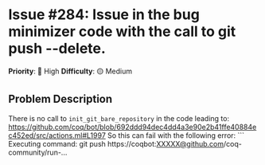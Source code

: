 # Issue #284: Issue in the bug minimizer code with the call to git push --delete.

**Priority**: 🚨 High
**Difficulty**: 🟡 Medium

## Problem Description

There is no call to `init_git_bare_repository` in the code leading to:    https://github.com/coq/bot/blob/692ddd94dec4dd4a3e90e2b41ffe40884ec452ed/src/actions.ml#L1997    So this can fail with the following error:    ```  Executing command: git push https://coqbot:XXXXX@github.com/coq-community/run-...
